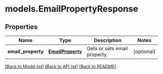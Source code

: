 # models.EmailPropertyResponse
## Properties
Name | Type | Description | Notes
------------ | ------------- | ------------- | -------------
**email_property** | [**EmailProperty**](EmailProperty.md) | Gets or sets email property. | [optional] 



[[Back to Model list]](README.md#documentation-for-models) [[Back to API list]](README.md#documentation-for-api-endpoints) [[Back to README]](README.md)


